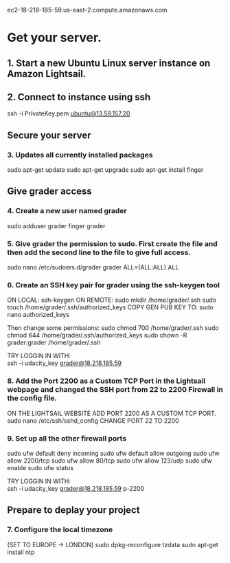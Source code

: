 ec2-18-218-185-59.us-east-2.compute.amazonaws.com
# Get your server.
## 1. Start a new Ubuntu Linux server instance on Amazon Lightsail. 
## 2. Connect to instance using ssh
 ssh -i PrivateKey.pem ubuntu@13.59.157.20
 
## Secure your server
### 3. Updates all currently installed packages 
 sudo apt-get update
 sudo apt-get upgrade
 sudo apt-get install finger
 
## Give grader access
### 4. Create a new user named grader
 sudo adduser grader
 finger grader

### 5. Give grader the permission to sudo. First create the file and then add the second line to the file to give full access.
 sudo nano /etc/sudoers.d/grader
 grader ALL=(ALL:ALL) ALL
 
### 6. Create an SSH key pair for grader using the ssh-keygen tool
 ON LOCAL: ssh-keygen
 ON REMOTE:
 sudo mkdir /home/grader/.ssh
 sudo touch /home/grader/.ssh/authorized_keys
 COPY GEN PUB KEY TO: sudo nano authorized_keys
 
 Then change some permissions:
 	sudo chmod 700 /home/grader/.ssh
 	sudo chmod 644 /home/grader/.ssh/authorized_keys
 	sudo chown -R grader:grader /home/grader/.ssh
 
 TRY LOGGIN IN WITH:  
 	ssh -i udacity_key grader@18.218.185.59
 
### 8. Add the Port 2200 as a Custom TCP Port in the Lightsail webpage and changed the SSH port from 22 to 2200 Firewall in the config file. 
ON THE LIGHTSAIL WEBSITE ADD PORT 2200 AS A CUSTOM TCP PORT. 
sudo nano /etc/ssh/sshd_config
CHANGE PORT 22 TO 2200

### 9. Set up all the other firewall ports
 sudo ufw default deny incoming
 sudo ufw default allow outgoing
 sudo ufw allow 2200/tcp
 sudo ufw allow 80/tcp
 sudo ufw allow 123/udp
 sudo ufw enable
 sudo ufw status

 TRY LOGGIN IN WITH:  
 	ssh -i udacity_key grader@18.218.185.59 p-2200

## Prepare to deplay your project
### 7. Configure the local timezone
 (SET TO EUROPE -> LONDON) sudo dpkg-reconfigure tzdata
 sudo apt-get install ntp
